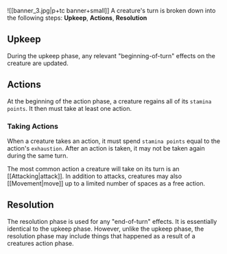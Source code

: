 ![[banner_3.jpg|p+tc banner+small]]
A creature's turn is broken down into the following steps: **Upkeep**, **Actions**, **Resolution**

## Upkeep
During the upkeep phase, any relevant "beginning-of-turn" effects on the creature are updated. 

## Actions
At the beginning of the action phase, a creature regains all of its `stamina points`. It then must take at least one action.

### Taking Actions
When a creature takes an action, it must spend `stamina points` equal to the action's `exhaustion`. After an action is taken, it may not be taken again during the same turn. 

The most common action a creature will take on its turn is an [[Attacking|attack]]. In addition to attacks, creatures may also [[Movement|move]] up to a limited number of spaces as a free action.


## Resolution
The resolution phase is used for any "end-of-turn" effects. It is essentially identical to the upkeep phase. However, unlike the upkeep phase, the resolution phase may include things that happened as a result of a creatures action phase.